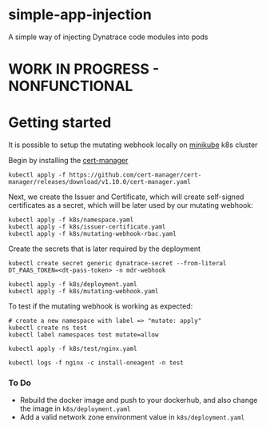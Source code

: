 # simple-app-injection
A simple way of injecting Dynatrace code modules into pods

# WORK IN PROGRESS - NONFUNCTIONAL

# Getting started

It is possible to setup the mutating webhook locally on [minikube](https://minikube.sigs.k8s.io/docs/start/) k8s cluster

Begin by installing the [cert-manager](https://cert-manager.io/docs/installation/) 

```
kubectl apply -f https://github.com/cert-manager/cert-manager/releases/download/v1.10.0/cert-manager.yaml
```

Next, we create the Issuer and Certificate, which will create self-signed certificates as a secret, which will be later used by our mutating webhook:

```
kubectl apply -f k8s/namespace.yaml
kubectl apply -f k8s/issuer-certificate.yaml
kubectl apply -f k8s/mutating-webhook-rbac.yaml
```

Create the secrets that is later required by the deployment

```
kubectl create secret generic dynatrace-secret --from-literal DT_PAAS_TOKEN=<dt-pass-token> -n mdr-webhook
```

```
kubectl apply -f k8s/deployment.yaml
kubectl apply -f k8s/mutating-webhook.yaml
```

To test if the mutating webhook is working as expected:

```
# create a new namespace with label => "mutate: apply"
kubectl create ns test
kubectl label namespaces test mutate=allow

kubectl apply -f k8s/test/nginx.yaml

kubectl logs -f nginx -c install-oneagent -n test           
```

### To Do

- Rebuild the docker image and push to your dockerhub, and also change the image in `k8s/deployment.yaml`
- Add a valid network zone environment value in `k8s/deployment.yaml`
